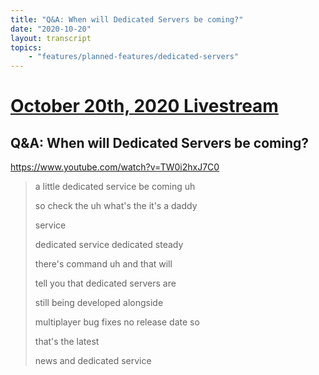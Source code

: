 ```yaml
---
title: "Q&A: When will Dedicated Servers be coming?"
date: "2020-10-20"
layout: transcript
topics:
    - "features/planned-features/dedicated-servers"
---
```

# [October 20th, 2020 Livestream](../2020-10-20.md)
## Q&A: When will Dedicated Servers be coming?
https://www.youtube.com/watch?v=TW0i2hxJ7C0
> a little dedicated service be coming uh
> 
> so check the uh what's the it's a daddy
> 
> service
> 
> dedicated service dedicated steady
> 
> there's command uh and that will
> 
> tell you that dedicated servers are
> 
> still being developed alongside
> 
> multiplayer bug fixes no release date so
> 
> that's the latest
> 
> news and dedicated service
> 
